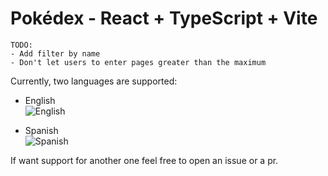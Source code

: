 # Pokédex - React + TypeScript + Vite

```
TODO:
- Add filter by name
- Don't let users to enter pages greater than the maximum
```

Currently, two languages are supported:

- English\
  ![English](https://github.com/sercho80/reactdex/assets/46472925/9f23689c-9c37-456f-90c9-9c84a3ad1d92)

- Spanish\
  ![Spanish](https://github.com/sercho80/reactdex/assets/46472925/215a7147-1215-40c1-b2fc-29e5b90afdb3)


If want support for another one feel free to open an issue or a pr.
